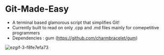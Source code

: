 # Git-Made-Easy
- A terminal based glamorous script that simplifies Git!
- Currently built to read on only .cpp and .md files mainly for comepetitive programmers
- Dependencies : gum (https://github.com/charmbracelet/gum)

![ezgif-3-f8fe7efa73](https://user-images.githubusercontent.com/90480489/226984907-b3e4abdd-1b5d-41ce-a971-8e5f8aa3bb69.gif)
